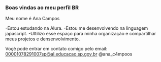  ### Boas vindas ao meu perfil BR

 Meu nome é Ana Campos 

-Estou estudando na Alura.
-Estou me desenvolvendo na linguagem japascript.
-Ultilizo esse espaço para minha organização e compartilhar meus projetos e densenvolvimento. 

Voçê pode entrar em contato comigo pelo email:
00001078291007sp@al.educacao.sp.gov.br 
@ana_c4mpoos
